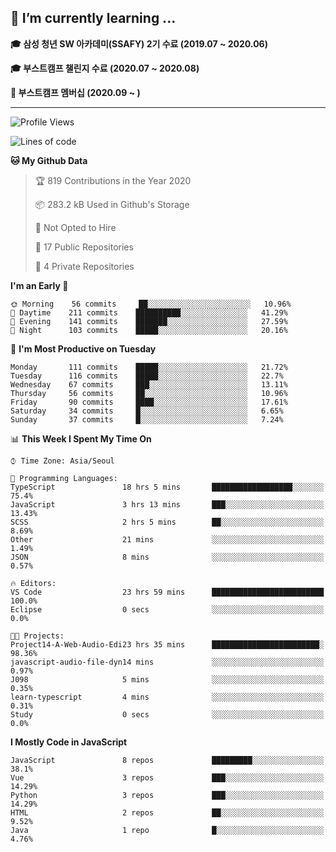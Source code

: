 ## 🌱 I’m currently learning ...

**🎓 삼성 청년 SW 아카데미(SSAFY) 2기 수료 (2019.07 ~ 2020.06)**

**🎓 부스트캠프 챌린지 수료 (2020.07 ~ 2020.08)**

**🏃  부스트캠프 멤버십 (2020.09 ~ )**
 
-----

<!--START_SECTION:waka-->
![Profile Views](http://img.shields.io/badge/Profile%20Views-13-blue)

![Lines of code](https://img.shields.io/badge/From%20Hello%20World%20I%27ve%20Written-34.5%20million%20lines%20of%20code-blue)

**🐱 My Github Data** 

> 🏆 819 Contributions in the Year 2020
 > 
> 📦 283.2 kB Used in Github's Storage 
 > 
> 🚫 Not Opted to Hire
 > 
> 📜 17 Public Repositories
 > 
> 🔑 4 Private Repositories 

**I'm an Early 🐤** 

```text
🌞 Morning    56 commits     ██░░░░░░░░░░░░░░░░░░░░░░░   10.96% 
🌆 Daytime    211 commits    ██████████░░░░░░░░░░░░░░░   41.29% 
🌃 Evening    141 commits    ███████░░░░░░░░░░░░░░░░░░   27.59% 
🌙 Night      103 commits    █████░░░░░░░░░░░░░░░░░░░░   20.16%

```
📅 **I'm Most Productive on Tuesday** 

```text
Monday       111 commits    █████░░░░░░░░░░░░░░░░░░░░   21.72% 
Tuesday      116 commits    █████░░░░░░░░░░░░░░░░░░░░   22.7% 
Wednesday    67 commits     ███░░░░░░░░░░░░░░░░░░░░░░   13.11% 
Thursday     56 commits     ██░░░░░░░░░░░░░░░░░░░░░░░   10.96% 
Friday       90 commits     ████░░░░░░░░░░░░░░░░░░░░░   17.61% 
Saturday     34 commits     █░░░░░░░░░░░░░░░░░░░░░░░░   6.65% 
Sunday       37 commits     █░░░░░░░░░░░░░░░░░░░░░░░░   7.24%

```


📊 **This Week I Spent My Time On** 

```text
⌚︎ Time Zone: Asia/Seoul

💬 Programming Languages: 
TypeScript               18 hrs 5 mins       ██████████████████░░░░░░░   75.4% 
JavaScript               3 hrs 13 mins       ███░░░░░░░░░░░░░░░░░░░░░░   13.43% 
SCSS                     2 hrs 5 mins        ██░░░░░░░░░░░░░░░░░░░░░░░   8.69% 
Other                    21 mins             ░░░░░░░░░░░░░░░░░░░░░░░░░   1.49% 
JSON                     8 mins              ░░░░░░░░░░░░░░░░░░░░░░░░░   0.57%

🔥 Editors: 
VS Code                  23 hrs 59 mins      █████████████████████████   100.0% 
Eclipse                  0 secs              ░░░░░░░░░░░░░░░░░░░░░░░░░   0.0%

🐱‍💻 Projects: 
Project14-A-Web-Audio-Edi23 hrs 35 mins      ████████████████████████░   98.36% 
javascript-audio-file-dyn14 mins             ░░░░░░░░░░░░░░░░░░░░░░░░░   0.97% 
J098                     5 mins              ░░░░░░░░░░░░░░░░░░░░░░░░░   0.35% 
learn-typescript         4 mins              ░░░░░░░░░░░░░░░░░░░░░░░░░   0.31% 
Study                    0 secs              ░░░░░░░░░░░░░░░░░░░░░░░░░   0.0%

```

**I Mostly Code in JavaScript** 

```text
JavaScript               8 repos             █████████░░░░░░░░░░░░░░░░   38.1% 
Vue                      3 repos             ███░░░░░░░░░░░░░░░░░░░░░░   14.29% 
Python                   3 repos             ███░░░░░░░░░░░░░░░░░░░░░░   14.29% 
HTML                     2 repos             ██░░░░░░░░░░░░░░░░░░░░░░░   9.52% 
Java                     1 repo              █░░░░░░░░░░░░░░░░░░░░░░░░   4.76%

```



<!--END_SECTION:waka-->
